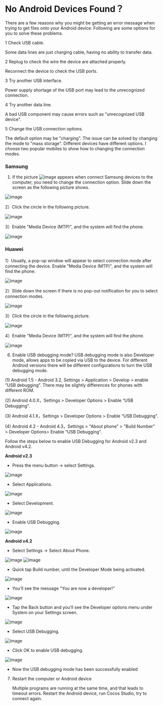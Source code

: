 # No Android Devices Found？

There are a few reasons why you might be getting an error message when trying to get files onto your Android device. Following are some options for you to solve these problems.

1 Check USB cable.
 
Some data lines are just charging cable, having no ability to transfer data. 

2 Replug to check the wire the device are attached properly.

Reconnect the device to check the USB ports.

3 Try another USB interface.

Power supply shortage of the USB port may lead to the unrecognized connection.

4 Try another data line.

A bad USB component may cause errors such as "unrecognized USB device". 

5 Change the USB connection options.

The default option may be "charging". The issue can be solved by changing the mode to "mass storage". Different devices have different options. I choose two popular mobiles to show how to changing the connection modes.

### Samsung ###

1)  If the picture ![image](res_en/image001.png) appears when connect Samsung devices to the computer, you need to change the connection option. Slide down the screen as the following picture shows.

![image](res_en/image002.png)
 
 2）Click the circle in the following picture.      

![image](res_en/image003.png)
 
 3）Enable "Media Device (MTP)", and the system will find the phone.       

![image](res_en/image004.png)

### Huawei 

1）Usually, a pop-up window will appear to select connection mode after connecting the device. Enable "Media Device (MTP)", and the system will find the phone.

![image](res_en/image005.png)

2）Slide down the screen if there is no pop-out notification for you to select connection modes.

![image](res_en/image006.png)

3）Click the circle in the following picture.  
 
![image](res_en/image007.png)

4）Enable "Media Device (MTP)", and the system will find the phone.  
 
![image](res_en/image008.png)

6. Enable USB debugging mode? USB debugging mode is also Developer mode, allows apps to be copied via USB to the device.  For different Android versions there will be different configurations to turn the USB debugging mode.  
    
(1) Android 1.5 - Android 3.2, Settings > Application > Develop > enable "USB debugging". There may be slightly differences for phones with different ROM.

(2) Android 4.0.X，Settings > Developer Options > Enable “USB Debugging”.

(3) Android 4.1.X，Settings > Developer Options > Enable “USB Debugging”.

(4) Android 4.2 - Android 4.3，Settings > "About phone” > "Build Number” > Developer Options> Enable “USB Debugging”.

Follow the steps below to enable USB Debugging for Android v2.3 and Android v4.2. 

**Android v2.3**

- Press the menu button -> select Settings. 

![image](res_en/image009.png)

- Select Applications. 

![image](res_en/image010.png)

- Select Development. 

![image](res_en/image011.png)

- Enable USB Debugging. 

![image](res_en/image012.png)

**Android v4.2**

- Select Settings -> Select About Phone. 

![image](res_en/image013.png)  ![image](res_en/image014.png)

- Quick tap Build number, until the Developer Mode being activated. 

![image](res_en/image000.png)

- You'll see the message "You are now a developer!"

![image](res_en/image015.png)

- Tap the Back button and you'll see the Developer options menu under System on your Settings screen.

![image](res_en/image016.png)

- Select USB Debugging. 

![image](res_en/image017.png)

- Click OK to enable USB debugging. 

![image](res_en/image018.png)

- Now the USB debugging mode has been successfully enabled

7.  Restart the computer or Android device

    Multiple programs are running at the same time, and that leads to timeout errors. Restart the Android device, run Cocos Studio, try to connect again.
